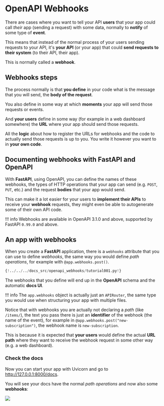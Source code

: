 # OpenAPI Webhooks

There are cases where you want to tell your API **users** that your app could call *their* app (sending a request) with some data, normally to **notify** of some type of **event**.

This means that instead of the normal process of your users sending requests to your API, it's **your API** (or your app) that could **send requests to their system** (to their API, their app).

This is normally called a **webhook**.

## Webhooks steps

The process normally is that **you define** in your code what is the message that you will send, the **body of the request**.

You also define in some way at which **moments** your app will send those requests or events.

And **your users** define in some way (for example in a web dashboard somewhere) the **URL** where your app should send those requests.

All the **logic** about how to register the URLs for webhooks and the code to actually send those requests is up to you. You write it however you want to in **your own code**.

## Documenting webhooks with **FastAPI** and OpenAPI

With **FastAPI**, using OpenAPI, you can define the names of these webhooks, the types of HTTP operations that your app can send (e.g. `POST`, `PUT`, etc.) and the request **bodies** that your app would send.

This can make it a lot easier for your users to **implement their APIs** to receive your **webhook** requests, they might even be able to autogenerate some of their own API code.

!!! info
    Webhooks are available in OpenAPI 3.1.0 and above, supported by FastAPI `0.99.0` and above.

## An app with webhooks

When you create a **FastAPI** application, there is a `webhooks` attribute that you can use to define *webhooks*, the same way you would define *path operations*, for example with `@app.webhooks.post()`.

```Python hl_lines="9-13  36-53"
{!../../../docs_src/openapi_webhooks/tutorial001.py!}
```

The webhooks that you define will end up in the **OpenAPI** schema and the automatic **docs UI**.

!!! info
    The `app.webhooks` object is actually just an `APIRouter`, the same type you would use when structuring your app with multiple files.

Notice that with webhooks you are actually not declaring a *path* (like `/items/`), the text you pass there is just an **identifier** of the webhook (the name of the event), for example in `@app.webhooks.post("new-subscription")`, the webhook name is `new-subscription`.

This is because it is expected that **your users** would define the actual **URL path** where they want to receive the webhook request in some other way (e.g. a web dashboard).

### Check the docs

Now you can start your app with Uvicorn and go to <a href="http://127.0.0.1:8000/docs" class="external-link" target="_blank">http://127.0.0.1:8000/docs</a>.

You will see your docs have the normal *path operations* and now also some **webhooks**:

<img src="/img/tutorial/openapi-webhooks/image01.png" />
